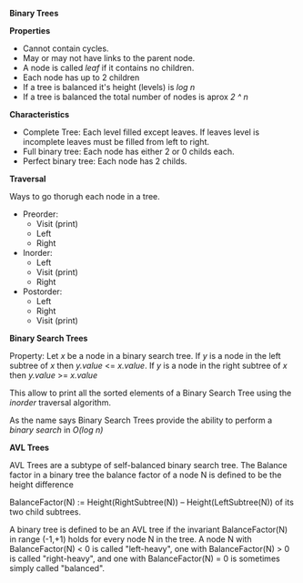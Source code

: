 **Binary Trees**

**Properties**
* Cannot contain cycles.
* May or may not have links to the parent node.
* A node is called *leaf* if it contains no children.
* Each node has up to 2 children
* If a tree is balanced it's height (levels) is *log n*
* If a tree is balanced the total number of nodes is aprox *2 ^ n*

**Characteristics**
* Complete Tree: Each level filled except leaves. If leaves level is incomplete leaves
must be filled from left to right.
* Full binary tree: Each node has either 2 or 0 childs each.
* Perfect binary tree: Each node has 2 childs.

**Traversal**

Ways to go thorugh each node in a tree.

* Preorder: 
    * Visit (print)
    * Left
    * Right 
* Inorder: 
    * Left
    * Visit (print)
    * Right 
* Postorder: 
    * Left
    * Right
    * Visit (print)

**Binary Search Trees** 

Property:
Let *x* be a node in a binary search tree. If *y* is a node in the left subtree of
*x* then *y.value* <= *x.value*. If *y* is a node in the right subtree of *x* then
*y.value* >= *x.value*

This allow to print all the sorted elements of a Binary Search Tree using the *inorder*
traversal algorithm.

As the name says Binary Search Trees provide the ability to perform a *binary search* in
*O(log n)*

**AVL Trees**

AVL Trees are a subtype of self-balanced binary search tree. 
The Balance factor in a binary tree the balance factor of a node N is defined to be the height 
difference

BalanceFactor(N) := Height(RightSubtree(N)) – Height(LeftSubtree(N))
of its two child subtrees.
 
A binary tree is defined to be an AVL tree if the invariant
BalanceFactor(N) in range (-1,+1) holds for every node N in the tree.
A node N with BalanceFactor(N) < 0 is called "left-heavy", 
one with BalanceFactor(N) > 0 is called "right-heavy", 
and one with BalanceFactor(N) = 0 is sometimes simply called "balanced".